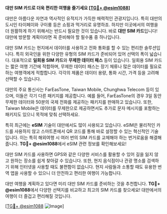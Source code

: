 **대만 SIM 카드로 더욱 편리한 여행을 즐기세요 [[TG💪+ @esim1088](https://t.me/s/esim1088)]**

대만은 아름다운 자연과 역사적인 유적지가 가득한 매력적인 관광지입니다. 특히 대만의 도시인 타이페이와 구이룽 등은 쇼핑과 먹거리로 유명하죠. 하지만 이곳에서의 여행을 더 원활하게 하기 위해서는 반드시 필요한 것이 있습니다. 바로 **대만 SIM 카드**입니다! 대만에 방문할 계획이라면 꼭 준비해야 할 필수품 중 하나입니다.

대만 SIM 카드는 현지에서 데이터를 사용하고 전화 통화를 할 수 있는 편리한 솔루션입니다. 특히 외국인을 위한 다양한 유형의 SIM 카드가 준비되어 있어 선택의 폭이 넓습니다. 대표적으로 **일회용 SIM 카드**와 **무제한 데이터 패스** 등이 있습니다. 일회용 SIM 카드는 짧은 여행 기간에 적합하며, 무제한 데이터 패스는 장기 체류나 많은 데이터를 필요로 하는 여행객에게 적합합니다. 각각의 제품은 데이터 용량, 통화 시간, 가격 등을 고려해 선택할 수 있습니다.

대만의 주요 통신사는 FarEasTone, Taiwan Mobile, Chunghwa Telecom 등이 있으며, 이들은 각기 다른 패키지를 제공합니다. 예를 들어, FarEasTone의 경우 3일 동안 무제한 데이터와 50분의 국제 전화를 제공하는 패키지를 판매하고 있습니다. 또한, Taiwan Mobile은 데이터를 무제한으로 제공하면서도 추가로 문자 메시지를 포함하는 패키지도 있으니 목적에 맞춰 선택하세요.

특히 최근에는 **eSIM** 기술이 대만에서도 많이 사용되고 있습니다. eSIM은 물리적인 카드를 사용하지 않고 스마트폰에서 QR 코드를 통해 바로 설정할 수 있는 혁신적인 기술입니다. 이는 특히 해외여행 시 여러 번의 SIM 카드를 교체해야 하는 번거로움을 해결해 줍니다. **TG💪+ @esim1088**에서 eSIM 관련 정보를 확인해보세요!

대만 SIM 카드를 사용하면 GPS와 같은 다양한 서비스를 활용할 수 있어 길을 잃지 않고 원하는 장소를 쉽게 찾아갈 수 있습니다. 또한, 현지 음식점이나 관광 명소를 검색하기 위해 인터넷을 사용할 때도 불편함이 없습니다. 현지 사람들과 소통할 때도 유용한 번역 앱을 사용할 수 있으니 더 안전하고 편리한 여행이 가능합니다.

대만 여행을 계획하고 있다면 미리 대만 SIM 카드를 준비하는 것을 추천합니다. **TG💪+ @esim1088**에서 다양한 선택지를 비교하고 최고의 SIM 카드를 찾으세요! 대만에서의 여행이 더 즐겁고 편리해질 것입니다.

[[TG💪+ @esim1088](https://t.me/s/esim1088) ![Image](https://i.postimg.cc/Y0z9fWf4/image.png)]